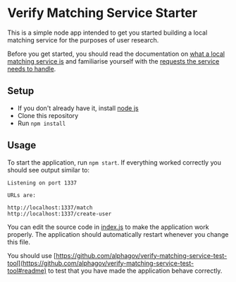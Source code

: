 Verify Matching Service Starter
===============================

This is a simple node app intended to get you started building a local matching
service for the purposes of user research.

Before you get started, you should read the documentation on [what a local matching service is](https://alphagov.github.io/rp-onboarding-tech-docs/pages/ms/ms.html)
and familiarise yourself with the [requests the service needs to handle](https://alphagov.github.io/rp-onboarding-tech-docs/pages/ms/msBuild.html#respond-to-json-matching-requests).

Setup
-----

* If you don't already have it, install [node js](https://nodejs.org/en/)
* Clone this repository
* Run `npm install`

Usage
-----

To start the application, run `npm start`. If everything worked correctly you should see output similar to:

```
Listening on port 1337

URLs are:

http://localhost:1337/match
http://localhost:1337/create-user
```

You can edit the source code in [index.js](index.js) to make the application
work properly. The application should automatically restart whenever you change this file.

You should use [https://github.com/alphagov/verify-matching-service-test-tool](https://github.com/alphagov/verify-matching-service-test-tool#readme)
to test that you have made the application behave correctly.

